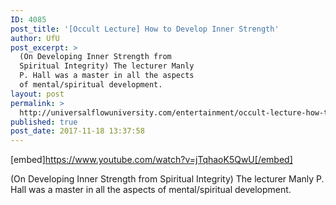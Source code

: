 ```yaml
---
ID: 4085
post_title: '[Occult Lecture] How to Develop Inner Strength'
author: UfU
post_excerpt: >
  (On Developing Inner Strength from
  Spiritual Integrity) The lecturer Manly
  P. Hall was a master in all the aspects
  of mental/spiritual development.
layout: post
permalink: >
  http://universalflowuniversity.com/entertainment/occult-lecture-how-to-develop-inner-strength/
published: true
post_date: 2017-11-18 13:37:58
---
```

[embed]https://www.youtube.com/watch?v=jTqhaoK5QwU[/embed]<br>
<p>(On Developing Inner Strength from Spiritual Integrity) The lecturer Manly P. Hall was a master in all the aspects of mental/spiritual development.</p>